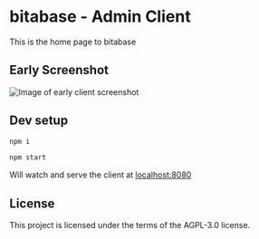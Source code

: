 # bitabase - Admin Client
This is the home page to bitabase

## Early Screenshot
![Image of early client screenshot](documentation/client-screenshot.png)

## Dev setup
```bash
npm i

npm start
```

Will watch and serve the client at [localhost:8080](http://localhost:8080)

## License
This project is licensed under the terms of the AGPL-3.0 license.
